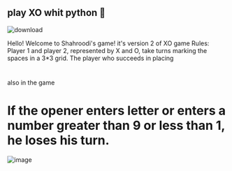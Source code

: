 ## play XO whit python 📼
![download](https://github.com/mohammad-hasan-shahroodi/Play-XO/assets/140893151/f6635c83-9afe-476c-b16a-6515d2fdb628)


Hello! Welcome to Shahroodi's game!
it's version 2 of XO game
Rules: Player 1 and player 2, represented by X and O, take turns marking the spaces in a 3*3 grid. The player who succeeds in placing
#
also in the game 
# If the opener enters letter or enters a number greater than 9 or less than 1, he loses his turn.

![image](https://github.com/mohammad-hasan-shahroodi/Play-XO/assets/140893151/91dd9e92-2e38-4506-9b67-dff4d4cc5f90)
